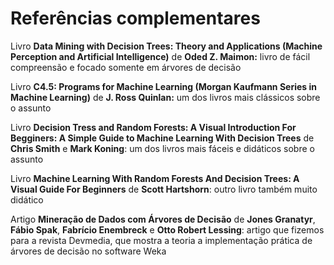 # Referências complementares

Livro **Data Mining with Decision Trees: Theory and Applications (Machine Perception and Artificial Intelligence)** de **Oded Z. Maimon:** livro de fácil compreensão e focado somente em árvores de decisão

Livro **C4.5: Programs for Machine Learning (Morgan Kaufmann Series in Machine Learning)** de **J. Ross Quinlan:** um dos livros mais clássicos sobre o assunto

Livro **Decision Tress and Random Forests: A Visual Introduction For Begginers: A Simple Guide to Machine Learning With Decision Trees** de **Chris Smith** e **Mark Koning**: um dos livros mais fáceis e didáticos sobre o assunto

Livro **Machine Learning With Random Forests And Decision Trees: A Visual Guide For Beginners** de **Scott Hartshorn**: outro livro também muito didático

Artigo **Mineração de Dados com Árvores de Decisão** de **Jones Granatyr**, **Fábio Spak**, **Fabrício Enembreck** e **Otto Robert Lessing**: artigo que fizemos para a revista Devmedia, que mostra a teoria a implementação prática de árvores de decisão no software Weka
